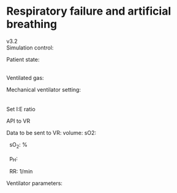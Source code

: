
# Respiratory failure and artificial breathing 
<div class="w3-row">
<div class="w3-half">
<div class="w3-left w3-small">v3.2&nbsp;</div>
Simulation control: <bdl-fmi id="idfmi" mode="continuous" src="modelECMORespiratoryVR_ECMOSimNoRegVentilatorVC4.js" fminame="modelECMORespiratoryVR_ECMOSimNoRegVentilatorVC4" tolerance="0.001" starttime="0" fstepsize="0.2" fpslimit="5" guid="{35ce3a9c-e1e3-4664-9848-4222b949f268}" valuereferences="637537985,905970425,905969984,905970853,905970388,905969947,905970816,16777229,16777230,16777583,16777584,16777585,16777223,100663306,16777224,16777225,905970386" valuelabels="lungs.volume,Veins.chemicalSolution.bloodGases.sO2,Arteries.chemicalSolution.bloodGases.sO2,Tissue.chemicalSolution.bloodGases.sO2,Veins.chemicalSolution.bloodGases.pH,Arteries.chemicalSolution.bloodGases.pH,Tissue.chemicalSolution.bloodGases.pH,RR,TV,ventilatorSCMV.Iratio,ventilatorSCMV.Eratio,ventilatorSCMV.pause,AirO2,AirN2,AirCO2,AirH2O,Veins.chemicalSolution.bloodGases.pCO2" inputs="idrate,16777229,1,60,t;idtv,16777230,1,1000000,t;idiratio,16777583,1,1,t;ideratio,16777584,1,1,t;idpause,16777585,1,100,t;ido2,16777223,1,100,t;idco2,16777224,1,100,t;idh2o,16777225,1,100,t;idshunts,16777226,1,100,t;iddeadspace,16777231,1,1000000,t" inputlabels="RR,TV,ventilatorSCMV.Iratio,ventilatorSCMV.Eratio,ventilatorSCMV.pause,AirO2,AirCO2,AirH2O,Shunts,DV"></bdl-fmi>

Patient state: <br/>
<bdl-buttonparams title="Normal" ids="idshunts,iddeadspace" values="2,150" fromid="vrapi" thresholdvalue="0" refindex="5" ></bdl-buttonparams> 
<bdl-buttonparams title="Moderate respiration failure" ids="idshunts,iddeadspace" values="38,400" fromid="vrapi" refindex="5" thresholdvalue="1"></bdl-buttonparams> 
<bdl-buttonparams title="Severe failure" ids="idshunts,iddeadspace" values="58,450" fromid="vrapi" refindex="5" thresholdvalue="2"></bdl-buttonparams><br/>
<bdl-range id="patientstate" title="patient state" min="0" max="3" step="1" default="1" fromid="vrapi" refindex="5"></bdl-range>
<div class="w3-hide">


Ventilated gas: <!--bdl-buttonparams title="Normal" ids="ido2,idco2,idh2o" values="21,0.03,6"></bdl-buttonparams>
<bdl-buttonparams title="O2 40%" ids="ido2,idco2,idh2o" values="40,0.03,6"></bdl-buttonparams>
<bdl-buttonparams title="O2 60%" ids="ido2,idco2,idh2o" values="60,0.03,6"></bdl-buttonparams-->
<bdl-range id="ido2" title="O2 %" min="5" max="93" default="21" fromid="vrapi" refindex="4"></bdl-range><br/>
</div>

<div class="w3-hide">
<bdl-range id="iddeadspace" title="dead space" min="100" max="4500" default="400"></bdl-range>
<bdl-range id="idshunts" title="L-V shunts %" min="5" max="95" default="38"></bdl-range>
<bdl-range id="idco2" title="CO2 %" min="0" max="10" default="0.03" step="0.01"></bdl-range>
<bdl-range id="idh2o" title="H2O %" min="0" max="10" default="6" step="0.1"></bdl-range>
</div>

<div class="w3-hide">
Mechanical ventilator setting:<br/>
<bdl-range id="idrate" title="Breathing rate (1/min)" min="1" max="120" default="12" step="1" fromid="vrapi" refindex="3"></bdl-range><br/>
<!--bdl-range id="idmuscle" title="Breathing force (%)" min="10" max="400" default="100" step="1" fromid="vrapi" refindex="0"></bdl-range-->
<bdl-range id="idtv" title="Vt - tidal volume (ml)" min="200" max="1000" default="500" step="1" fromid="vrapi" refindex="2"></bdl-range><br/>
<div class="w3-hide">
<bdl-range id="idiratio" min="1" max="4" default="1" step="1"fromid="vrapi" refindex="1"></bdl-range>
<bdl-range id="ideratio" min="1" max="9" default="2" step="1" fromid="vrapi" refindex="0"></bdl-range>
</div>
Set I:E ratio 
<bdl-buttonparams title="1:1" ids="idiratio,ideratio" values="1,1"></bdl-buttonparams>
<bdl-buttonparams title="1:2" ids="idiratio,ideratio" values="1,2"></bdl-buttonparams>
<bdl-buttonparams title="2:1" ids="idiratio,ideratio" values="2,1"></bdl-buttonparams>
<bdl-buttonparams title="3:2" ids="idiratio,ideratio" values="3,2"></bdl-buttonparams></br>
<bdl-range id="idpause" title="pause (%)" min="0" max="70" default="0" step="1" fromid="vrapi" refindex="6"></bdl-range>
</div>

<bdl-sachart fromid="idfmi" refindex="4,16" convertors="1,1,0;1,133.322"></bdl-sachart>

<!--bdl-fmi id="idfmi" mode="continuous" src="MinimalRespiration.js" fminame="MinimalRespiration" tolerance="0.000001" starttime="0" fstepsize="0.2" guid="{d0393898-9a87-4ac9-904f-355fd73a976f}" valuereferences="637536225,905969702,905969728,16777228,16777223" valuelabels="lungs.volume,pCO2.partialPressure,pO2.partialPressure,Pmin,RespiratoryRate" inputs="idrate,16777223,1,60,t;idmuscle,16777228,-1000,100,t" inputlabels="RespirationRate,Pmin" fpslimit="5"></bdl-fmi-->


<bdl-chartjs-time width="300" height="150" fromid="idfmi" labels="lungs volume"  refindex="0" refvalues="1"></bdl-chartjs-time>
<bdl-chartjs-time width="300" height="150" fromid="idfmi" labels="sO2 veins,sO2 arteries,sO2 tissues" refindex="1" refvalues="3"></bdl-chartjs-time>


</div>
<div class="w3-half">

API to VR
<bdl-remote-value remoteurl="http://127.0.0.1:5000/vrapi" interval="2000" id="vrapi" inputs="volume;sO2"></bdl-remote-value>

<div class="w3-hide">
Data to be sent to VR: 
volume:<bdl-range id="volume" title="Lung volume (m3)" min="0.0001" max="0.01" default="0.002" step="0.000001" fromid="idfmi" refindex="0"></bdl-range>
sO2:<bdl-range id="sO2" min="0" max="1" default="0" step="0.01" title="so2"  fromid="idfmi" refindex="2"></bdl-range>
</div>

<div class="w3-row">
<div class="w3-card w3-third w3-blue w3-xlarge">

&nbsp;  sO<sub>2</sub>: <bdl-value fromid="idfmi" refindex="2" convertor="100,1"></bdl-value> <span class="w3-small">%</span>
</div>
<div class="w3-card w3-third w3-green w3-xlarge">

&nbsp;  p<sub>H</sub>: <bdl-value fromid="idfmi" refindex="4"></bdl-value>
</div>
<div class="w3-card w3-third w3-red w3-xlarge">

&nbsp;  RR: <bdl-value fromid="idfmi" refindex="7" convertor="60,1"></bdl-value> <span class="w3-small">1/min</span>
</div>

Ventilator parameters:


<bdl-chartjs-time width="300" height="90" fromid="idfmi" labels="RR" initialdata="0" refindex="7" refvalues="1"></bdl-chartjs-time>
<bdl-chartjs-time width="300" height="90" fromid="idfmi" labels="Vt (mandatory tidal volume)" initialdata="" refindex="8" refvalues="1"></bdl-chartjs-time>
<bdl-chartjs-time width="300" height="90" fromid="idfmi" labels="I,E ratio" initialdata="" refindex="9" refvalues="2"></bdl-chartjs-time>
<bdl-chartjs-time width="300" height="90" fromid="idfmi" labels="pause %" initialdata="" refindex="11" refvalues="1"></bdl-chartjs-time>
<bdl-chartjs-time width="300" height="90" fromid="idfmi" labels="O2 %" initialdata="" refindex="12" refvalues="1" convertors="100,1"></bdl-chartjs-time>
</div>
</div>

</div>
</div>

